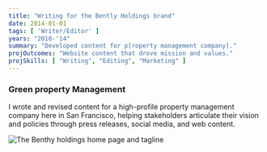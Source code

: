 ```yaml
---
title: "Writing for the Bently Holdings brand"
date: 2014-01-01
tags: [ 'Writer/Editor' ]
years: "2010-'14"
summary: "Developed content for p[roperty management company]."
projOutcomes: "Website content that drove mission and values."
projSkills: [ "Writing", "Editing", "Marketing" ]
---
```


### Green property Management 

I wrote and revised content for a high-profile property management company here in San Francisco, helping stakeholders articulate their vision and policies through press releases, social media, and web content. 

![The Benthy holdings home page and tagline](/bently-holdings.webp)